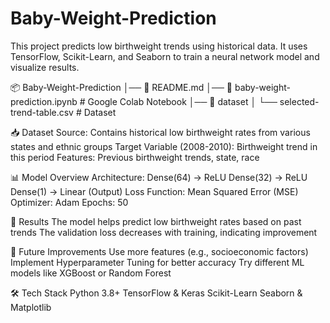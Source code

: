 # Baby-Weight-Prediction

This project predicts low birthweight trends using historical data. It uses TensorFlow, Scikit-Learn, and Seaborn to train a neural network model and visualize results.

📦 Baby-Weight-Prediction
│── 📄 README.md
│── 📄 baby-weight-prediction.ipynb  # Google Colab Notebook
│── 📂 dataset
│   └── selected-trend-table.csv    # Dataset


📥 Dataset
Source: Contains historical low birthweight rates from various states and ethnic groups
Target Variable (2008-2010): Birthweight trend in this period
Features: Previous birthweight trends, state, race

📊 Model Overview
Architecture:
Dense(64) → ReLU
Dense(32) → ReLU
Dense(1) → Linear (Output)
Loss Function: Mean Squared Error (MSE)
Optimizer: Adam
Epochs: 50


📜 Results
The model helps predict low birthweight rates based on past trends
The validation loss decreases with training, indicating improvement

📌 Future Improvements
Use more features (e.g., socioeconomic factors)
Implement Hyperparameter Tuning for better accuracy
Try different ML models like XGBoost or Random Forest

🛠️ Tech Stack
Python 3.8+
TensorFlow & Keras
Scikit-Learn
Seaborn & Matplotlib
